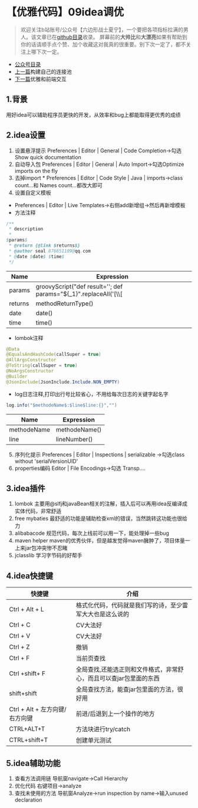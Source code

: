 # 【优雅代码】09idea调优
> 欢迎关注b站账号/公众号【六边形战士夏宁】，一个要把各项指标拉满的男人。该文章已在[github目录](https://github.com/edanlx/SealBook)收录。
屏幕前的**大帅比**和**大漂亮**如果有帮助到你的话请顺手点个赞、加个收藏这对我真的很重要。别下次一定了，都不关注上哪下次一定。
* [公众号目录](https://gitee.com/seal_li/SealBook/blob/master/catalogue/wechat.md)
* [上一篇](./08commonPool.md)构建自己的连接池
* [下一篇](./10front.md)优雅和前端交互

## 1.背景
用好idea可以辅助程序员更快的开发，从效率和bug上都能取得更优秀的成绩
## 2.idea设置
1. 设置悬浮提示
Preferences | Editor | General | Code Completion->勾选Show quick documentation
2. 自动导入包
Preferences | Editor | General | Auto Import->勾选Optimize imports on the fly
3. 去掉import *
Preferences | Editor | Code Style | Java | imports->class count...和 Names count...都改大即可
4. 设置自定义模板
* Preferences | Editor | Live Templates->右侧add新增组->然后再新增模板
* 方法注释
```java
/**
 * description
 * 
$params$
 * @return {@link $returns$}
 * @author seal 876651109@qq.com
 * @date $date$ $time$
 */
```
|Name|Expression|
|--|--|
|params|groovyScript("def result=''; def params=\"${_1}\".replaceAll('[\\\\[|\\\\]|\\\\s]', '').split(',').toList(); for(i = 0; i < params.size(); i++) {result+=' * @param ' + params[i] + ((i < params.size() - 1) ? '\\r\\n' : '')}; return result", methodParameters())|
|returns|methodReturnType()|
|date|date()|
|time|time()|
* lombok注释
```java
@Data
@EqualsAndHashCode(callSuper = true)
@AllArgsConstructor
@ToString(callSuper = true)
@NoArgsConstructor
@Builder
@JsonInclude(JsonInclude.Include.NON_EMPTY)
```
* log日志注释,打印出行号比较省心，不用给每次日志的关键字起名字
```java
log.info("$methodeName$:$line$line:{}","")
```
|Name|Expression|
|--|--|
|methodeName|methodeName()|
|line|lineNumber()|
5. 序列化提示 
Preferences | Editor | Inspections | serializable ->勾选class without 'serialVersionUID'
6. properties编码
Editor | File Encodings->勾选 Transp....
## 3.idea插件
1. lombok
主要用@slfj和javaBean相关的注解，插入后可以再用idea反编译成实体代码，非常舒适
2. free mybaties
最舒适的功能是辅助检查xml的错误，当然跳转这功能也很给力
3. alibabacode
规范代码，每次上线前可以用一下，能处理掉一些bug
4. maven helper
maven的优秀伙伴，但是越发觉得maven臃肿了，项目体量一上来jar包冲突惨不忍睹
5. jclasslib
学习字节码的好帮手

## 4.idea快捷键
|快捷键|介绍|
|--|--|
|Ctrl + Alt + L|格式化代码，代码就是我们写的诗，至少雷军大大也是这么说的|
|Ctrl + C|CV大法好|
|Ctrl + V|CV大法好|
|Ctrl + Z|撤销|
|Ctrl + F|当前页查找|
|Ctrl +shift+ F|全局查找,还能选正则和文件格式，非常舒心，而且可以查jar包里面的东西|
|shift+shift|全局查找方法，能查jar包里面的方法，很好用|
|Ctrl + Alt + 左方向键/右方向键|前进/后退到上一个操作的地方|
|CTRL+ALT+T|方法块进行try/catch|
|CTRL+shift+T|创建单元测试|
## 5.idea辅助功能
1. 查看方法调用链
导航窗navigate->Call Hierarchy
2. 优化代码
右键项目->analyze
3. 查找未使用的方法
导航窗Analyze->run inspection by name->输入unused declaration
